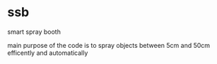 # ssb
smart spray booth

main purpose of the code is to spray objects between 5cm and 50cm efficently and automatically
